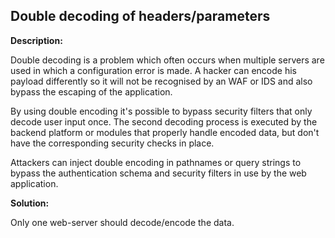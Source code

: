 
Double decoding of headers/parameters
-------

**Description:**

Double decoding is a problem which often occurs when multiple servers are used in which a 
configuration error is made. 
A hacker can encode his payload differently so it will not be recognised by an WAF or IDS 
and also bypass the escaping of the application.

By using double encoding it's possible to bypass security filters that only decode user 
input once. The second decoding process is executed by the backend platform or modules 
that properly handle encoded data, but don't have the corresponding security checks in 
place.

Attackers can inject double encoding in pathnames or query strings to bypass the 
authentication schema and security filters in use by the web application.


**Solution:**

Only one web-server should decode/encode the data.

